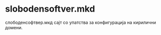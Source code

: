 slobodensoftver.mkd
===================

слободенсофтвер.мкд сајт со упатства за конфигурација на кирилични домени.
